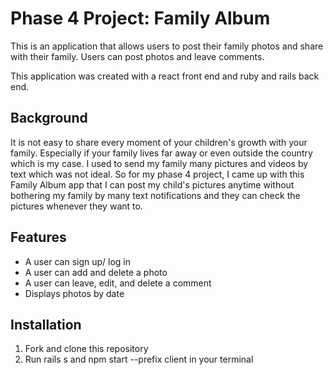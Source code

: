 # Phase 4 Project: Family Album

This is an application that allows users to post their family photos and share with their family. Users can post photos and leave comments.

This application was created with a react front end and ruby and rails back end.

## Background

It is not easy to share every moment of your children's growth with your family. Especially if your family lives far away or even outside the country which is my case. I used to send my family many pictures and videos by text which was not ideal. So for my phase 4 project, I came up with this Family Album app that I can post my child's pictures anytime without bothering my family by many text notifications and they can check the pictures whenever they want to.


## Features

- A user can sign up/ log in 
- A user can add and delete a photo 
- A user can leave, edit, and delete a comment 
- Displays photos by date


## Installation
1. Fork and clone this repository 
2. Run rails s and npm start --prefix client in your terminal

